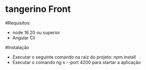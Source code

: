 # tangerino Front

#Requisitos:
- node 16.20 ou superior
- Angular Cli

#Instalação
- Executar o seguinte comando na raiz do projeto: npm install
- Executar o comando ng s --port 4200 para startar a aplicação

